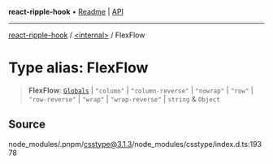 **react-ripple-hook** • [Readme](../../README.md) \| [API](../../globals.md)

***

[react-ripple-hook](../../README.md) / [\<internal\>](../README.md) / FlexFlow

# Type alias: FlexFlow

> **FlexFlow**: [`Globals`](Globals.md) \| `"column"` \| `"column-reverse"` \| `"nowrap"` \| `"row"` \| `"row-reverse"` \| `"wrap"` \| `"wrap-reverse"` \| `string` & `Object`

## Source

node\_modules/.pnpm/csstype@3.1.3/node\_modules/csstype/index.d.ts:19378
